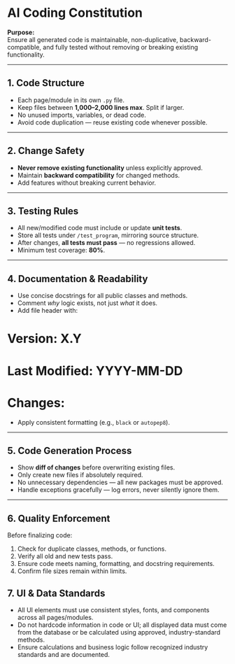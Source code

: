 # AI Coding Constitution

**Purpose:**  
Ensure all generated code is maintainable, non-duplicative, backward-compatible, and fully tested without removing or breaking existing functionality.

---

## 1. Code Structure
- Each page/module in its own `.py` file.  
- Keep files between **1,000–2,000 lines max**. Split if larger.  
- No unused imports, variables, or dead code.  
- Avoid code duplication — reuse existing code whenever possible.  

---

## 2. Change Safety
- **Never remove existing functionality** unless explicitly approved.  
- Maintain **backward compatibility** for changed methods.  
- Add features without breaking current behavior.  

---

## 3. Testing Rules
- All new/modified code must include or update **unit tests**.  
- Store all tests under `/test_program`, mirroring source structure.  
- After changes, **all tests must pass** — no regressions allowed.  
- Minimum test coverage: **80%**.  

---

## 4. Documentation & Readability
- Use concise docstrings for all public classes and methods.  
- Comment *why* logic exists, not just *what* it does.  
- Add file header with:  

# Version: X.Y
# Last Modified: YYYY-MM-DD
# Changes: <summary>

- Apply consistent formatting (e.g., `black` or `autopep8`).  

---

## 5. Code Generation Process
- Show **diff of changes** before overwriting existing files.  
- Only create new files if absolutely required.  
- No unnecessary dependencies — all new packages must be approved.  
- Handle exceptions gracefully — log errors, never silently ignore them.  

---

## 6. Quality Enforcement
Before finalizing code:
1. Check for duplicate classes, methods, or functions.  
2. Verify all old and new tests pass.  
3. Ensure code meets naming, formatting, and docstring requirements.  
4. Confirm file sizes remain within limits.  


## 7. UI & Data Standards
- All UI elements must use consistent styles, fonts, and components across all pages/modules.
- Do not hardcode information in code or UI; all displayed data must come from the database or be calculated using approved, industry-standard methods.
- Ensure calculations and business logic follow recognized industry standards and are documented.

